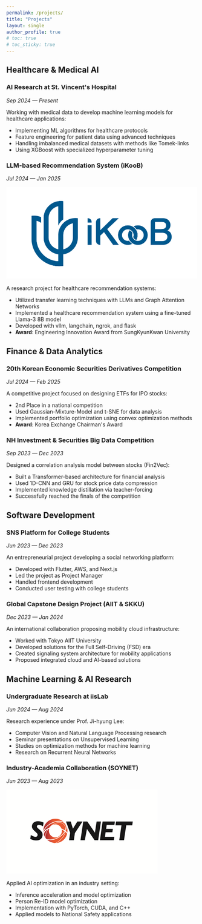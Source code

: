```yaml
---
permalink: /projects/
title: "Projects"
layout: single
author_profile: true
# toc: true
# toc_sticky: true
---
```


## Healthcare & Medical AI

### AI Research at St. Vincent's Hospital
*Sep 2024 — Present*

Working with medical data to develop machine learning models for healthcare applications:

- Implementing ML algorithms for healthcare protocols
- Feature engineering for patient data using advanced techniques
- Handling imbalanced medical datasets with methods like Tomek-links
- Using XGBoost with specialized hyperparameter tuning

### LLM-based Recommendation System (iKooB)
*Jul 2024 — Jan 2025*

![iKooB Project](/assets/images/projects/ikoob.jpg)

A research project for healthcare recommendation systems:

- Utilized transfer learning techniques with LLMs and Graph Attention Networks
- Implemented a healthcare recommendation system using a fine-tuned Llama-3 8B model
- Developed with vllm, langchain, ngrok, and flask
- **Award**: Engineering Innovation Award from SungKyunKwan University

## Finance & Data Analytics

### 20th Korean Economic Securities Derivatives Competition
*Jul 2024 — Feb 2025*

<!-- ![ETF Project](/assets/images/projects/etf_project.jpg) -->

A competitive project focused on designing ETFs for IPO stocks:

- 2nd Place in a national competition
- Used Gaussian-Mixture-Model and t-SNE for data analysis
- Implemented portfolio optimization using convex optimization methods
- **Award**: Korea Exchange Chairman's Award

### NH Investment & Securities Big Data Competition
*Sep 2023 — Dec 2023*

Designed a correlation analysis model between stocks (Fin2Vec):

- Built a Transformer-based architecture for financial analysis
- Used 1D-CNN and GRU for stock price data compression
- Implemented knowledge distillation via teacher-forcing
- Successfully reached the finals of the competition

## Software Development

### SNS Platform for College Students
*Jun 2023 — Dec 2023*

<!-- ![CLIPPED App](/assets/images/projects/clipped_app.jpg) -->

An entrepreneurial project developing a social networking platform:

- Developed with Flutter, AWS, and Next.js
- Led the project as Project Manager
- Handled frontend development
- Conducted user testing with college students

### Global Capstone Design Project (AIIT & SKKU)
*Dec 2023 — Jan 2024*

An international collaboration proposing mobility cloud infrastructure:

- Worked with Tokyo AIIT University 
- Developed solutions for the Full Self-Driving (FSD) era
- Created signaling system architecture for mobility applications
- Proposed integrated cloud and AI-based solutions

## Machine Learning & AI Research

### Undergraduate Research at iisLab
*Jun 2024 — Aug 2024*

Research experience under Prof. Ji-hyung Lee:

- Computer Vision and Natural Language Processing research
- Seminar presentations on Unsupervised Learning
- Studies on optimization methods for machine learning
- Research on Recurrent Neural Networks

### Industry-Academia Collaboration (SOYNET)
*Jun 2023 — Aug 2023*

![SOYNET Project](/assets/images/projects/soynet.jpg)

Applied AI optimization in an industry setting:

- Inference acceleration and model optimization
- Person Re-ID model optimization
- Implementation with PyTorch, CUDA, and C++
- Applied models to National Safety applications